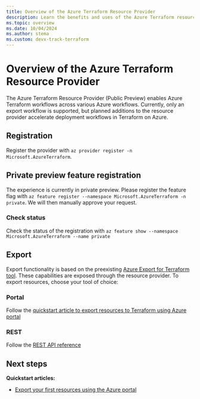 ```yaml
---
title: Overview of the Azure Terraform Resource Provider
description: Learn the benefits and uses of the Azure Terraform resource provider
ms.topic: overview
ms.date: 10/04/2024
ms.author: stema
ms.custom: devx-track-terraform
---
```


# Overview of the Azure Terraform Resource Provider

The Azure Terraform Resource Provider (Public Preview) enables Azure Terraform workflows across various Azure workflows. Currently, only an export workflow is supported, but planned additions to the resource provider accelerate deployment workflows in Terraform on Azure.

## Registration
Register the provider with `az provider register -n Microsoft.AzureTerraform`. 

## Private preview feature registration
The experience is currently in private preview. Please register the feature flag with `az feature register --namespace Microsoft.AzureTerraform -n private`. We will then manually approve your request.

### Check status
Check the status of the registration with `az feature show --namespace Microsoft.AzureTerraform --name private`

## Export
Export functionality is based on the preexisting [Azure Export for Terraform tool](../azure-export-for-terraform/export-terraform-overview.md). These capabilities are exposed through the resource provider. To export resources, choose your tool of choice:

### Portal
Follow the [quickstart article to export resources to Terraform using Azure portal](./get-started-export-resources-portal.md)

### REST
Follow the [REST API reference](/rest/api/)

## Next steps

**Quickstart articles:**

- [Export your first resources using the Azure portal](./get-started-export-resources-portal.md)
